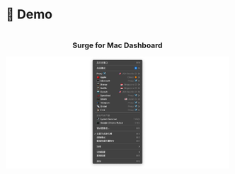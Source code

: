 # 🌴 Demo

<h3 align="center">
    <br />
    Surge for Mac Dashboard
</h3>
<p align="center">
    <img src=./Surge_for_Mac_Dashboard_Demo.png>
</p>
